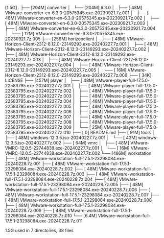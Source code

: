 [1.5G]  .
├── [204M]  converter
│   └── [204M]  6.3.0
│       ├── [ 48M]  VMware-converter-en-6.3.0-20575345.exe-20230921.7z.001
│       ├── [ 48M]  VMware-converter-en-6.3.0-20575345.exe-20230921.7z.002
│       ├── [ 48M]  VMware-converter-en-6.3.0-20575345.exe-20230921.7z.003
│       ├── [ 48M]  VMware-converter-en-6.3.0-20575345.exe-20230921.7z.004
│       └── [ 12M]  VMware-converter-en-6.3.0-20575345.exe-20230921.7z.005
├── [256M]  horizonclient
│   ├── [ 48M]  VMware-Horizon-Client-2312-8.12.0-23149293.exe-20240227.7z.001
│   ├── [ 48M]  VMware-Horizon-Client-2312-8.12.0-23149293.exe-20240227.7z.002
│   ├── [ 48M]  VMware-Horizon-Client-2312-8.12.0-23149293.exe-20240227.7z.003
│   ├── [ 48M]  VMware-Horizon-Client-2312-8.12.0-23149293.exe-20240227.7z.004
│   ├── [ 48M]  VMware-Horizon-Client-2312-8.12.0-23149293.exe-20240227.7z.005
│   └── [ 16M]  VMware-Horizon-Client-2312-8.12.0-23149293.exe-20240227.7z.006
├── [ 34K]  LICENSE
├── [457M]  player
│   ├── [ 48M]  VMware-player-full-17.5.0-22583795.exe-20240227.7z.001
│   ├── [ 48M]  VMware-player-full-17.5.0-22583795.exe-20240227.7z.002
│   ├── [ 48M]  VMware-player-full-17.5.0-22583795.exe-20240227.7z.003
│   ├── [ 48M]  VMware-player-full-17.5.0-22583795.exe-20240227.7z.004
│   ├── [ 48M]  VMware-player-full-17.5.0-22583795.exe-20240227.7z.005
│   ├── [ 48M]  VMware-player-full-17.5.0-22583795.exe-20240227.7z.006
│   ├── [ 48M]  VMware-player-full-17.5.0-22583795.exe-20240227.7z.007
│   ├── [ 48M]  VMware-player-full-17.5.0-22583795.exe-20240227.7z.008
│   ├── [ 48M]  VMware-player-full-17.5.0-22583795.exe-20240227.7z.009
│   └── [ 25M]  VMware-player-full-17.5.0-22583795.exe-20240227.7z.010
├── [   0]  README.md
├── [ 91M]  tools
│   ├── [ 48M]  windows-12.3.5.iso-20240227.7z.001
│   └── [ 43M]  windows-12.3.5.iso-20240227.7z.002
├── [ 64M]  vmrc
│   ├── [ 48M]  VMware-VMRC-12.0.5-22744838.exe-20240227.7z.001
│   └── [ 16M]  VMware-VMRC-12.0.5-22744838.exe-20240227.7z.002
└── [486M]  workstation
    ├── [ 48M]  VMware-workstation-full-17.5.1-23298084.exe-20240228.7z.001
    ├── [ 48M]  VMware-workstation-full-17.5.1-23298084.exe-20240228.7z.002
    ├── [ 48M]  VMware-workstation-full-17.5.1-23298084.exe-20240228.7z.003
    ├── [ 48M]  VMware-workstation-full-17.5.1-23298084.exe-20240228.7z.004
    ├── [ 48M]  VMware-workstation-full-17.5.1-23298084.exe-20240228.7z.005
    ├── [ 48M]  VMware-workstation-full-17.5.1-23298084.exe-20240228.7z.006
    ├── [ 48M]  VMware-workstation-full-17.5.1-23298084.exe-20240228.7z.007
    ├── [ 48M]  VMware-workstation-full-17.5.1-23298084.exe-20240228.7z.008
    ├── [ 48M]  VMware-workstation-full-17.5.1-23298084.exe-20240228.7z.009
    ├── [ 48M]  VMware-workstation-full-17.5.1-23298084.exe-20240228.7z.010
    └── [6.4M]  VMware-workstation-full-17.5.1-23298084.exe-20240228.7z.011

 1.5G used in 7 directories, 38 files
